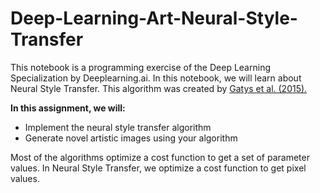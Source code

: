 # Deep-Learning-Art-Neural-Style-Transfer

This notebook is a programming exercise of the Deep Learning Specialization by Deeplearning.ai. In this notebook, we will learn about Neural Style Transfer. This algorithm was created by [Gatys et al. (2015).](https://arxiv.org/abs/1508.06576)

**In this assignment, we will:**

- Implement the neural style transfer algorithm
- Generate novel artistic images using your algorithm

Most of the algorithms optimize a cost function to get a set of parameter values. In Neural Style Transfer, we optimize a cost function to get pixel values.
